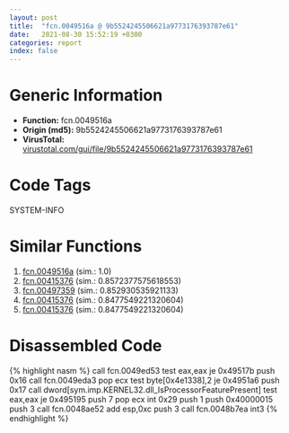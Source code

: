 ```yaml
---
layout: post
title:  "fcn.0049516a @ 9b5524245506621a9773176393787e61"
date:   2021-08-30 15:52:19 +0300
categories: report
index: false
---
```


# Generic Information
- **Function:** fcn.0049516a
- **Origin (md5):** 9b5524245506621a9773176393787e61
- **VirusTotal:** [virustotal.com/gui/file/9b5524245506621a9773176393787e61][virustotal_ref]

# Code Tags
<span class="tag" id="SYSTEM-INFO">SYSTEM-INFO</span>


# Similar Functions

1. [fcn.0049516a][similar_1_ref] (sim.: 1.0)
2. [fcn.00415376][similar_2_ref] (sim.: 0.8572377575618553)
3. [fcn.00497359][similar_3_ref] (sim.: 0.852930535921133)
4. [fcn.00415376][similar_4_ref] (sim.: 0.8477549221320604)
5. [fcn.00415376][similar_5_ref] (sim.: 0.8477549221320604)


# Disassembled Code

{% highlight nasm %}
call fcn.0049ed53
test eax,eax
je 0x49517b
push 0x16
call fcn.0049eda3
pop ecx
test byte[0x4e1338],2
je 0x4951a6
push 0x17
call dword[sym.imp.KERNEL32.dll_IsProcessorFeaturePresent]
test eax,eax
je 0x495195
push 7
pop ecx
int 0x29
push 1
push 0x40000015
push 3
call fcn.0048ae52
add esp,0xc
push 3
call fcn.0048b7ea
int3 
{% endhighlight %}


[similar_1_ref]: /report/fcn.0049516a@27ac6b5c7fa1ad11790cdc733c25a701
[similar_2_ref]: /report/fcn.00415376@33755acdcc496b7cf141bfd1caed6919
[similar_3_ref]: /report/fcn.00497359@843c4207147f5bab0e104024677fd9ec
[similar_4_ref]: /report/fcn.00415376@e71d3562ad1716eb3653036c0b2af0b5
[similar_5_ref]: /report/fcn.00415376@26a70557d762e2486c462d7a5a1deee4
[virustotal_ref]: https://www.virustotal.com/gui/file/9b5524245506621a9773176393787e61